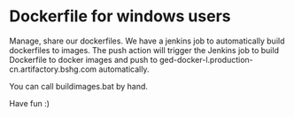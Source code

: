 # Dockerfile for windows users
Manage, share our dockerfiles. We have a jenkins job to automatically build dockerfiles to images.
The push action will trigger the Jenkins job to build Dockerfile to docker images and push to ged-docker-l.production-cn.artifactory.bshg.com automatically.

You can call buildimages.bat by hand. 

Have fun :)
